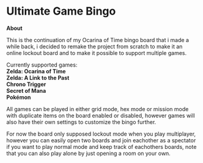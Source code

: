 # Ultimate Game Bingo

**About**

This is the continuation of my Ocarina of Time bingo board that i made a while back, i decided to remake the project from scratch to make it an online
lockout board and to make it possible to support multiple games.

Currently supported games:<br>
**Zelda: Ocarina of Time<br>
Zelda: A Link to the Past<br>
Chrono Trigger<br>
Secret of Mana<br>
Pokémon**

All games can be played in either grid mode, hex mode or mission mode with duplicate items on the board enabled or disabled, however games will also have
their own settings to customize the bingo further.

For now the board only supposed lockout mode when you play multiplayer, however you can easily open two boards and join eachother as a spectator if you
want to play normal mode and keep track of eachothers boards, note that you can also play alone by just opening a room on your own.
